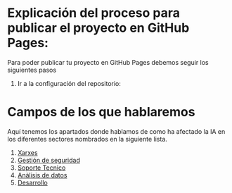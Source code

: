 # Explicación del proceso para publicar el proyecto en GitHub Pages:
Para poder publicar tu proyecto en GitHub Pages debemos seguir los siguientes pasos 
1. Ir a la configuración del repositorio:

# Campos de los que hablaremos
Aquí tenemos los apartados donde hablamos de como ha afectado la IA en los diferentes sectores nombrados en la siguiente lista.
1. [Xarxes](./Enlaces/3/XARXES.md)
2. [Gestión de seguridad](./Enlaces/2/2.md)
3. [Soporte Tecnico](./Enlaces/1/1.md)
4. [Anàlisis de datos](./Enlaces/4/Anàlisis_de_dades4.md)
5. [Desarrollo](./Enlaces/5/5.md)
